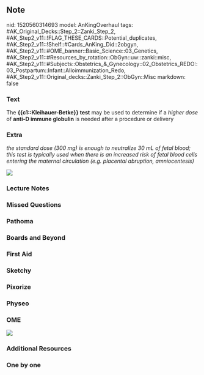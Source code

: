 ## Note
nid: 1520560314693
model: AnKingOverhaul
tags: #AK_Original_Decks::Step_2::Zanki_Step_2, #AK_Step2_v11::!FLAG_THESE_CARDS::Potential_duplicates, #AK_Step2_v11::!Shelf::#Cards_AnKing_Did::2obgyn, #AK_Step2_v11::#OME_banner::Basic_Science::03_Genetics, #AK_Step2_v11::#Resources_by_rotation::ObGyn::uw::zanki::misc, #AK_Step2_v11::#Subjects::Obstetrics_&_Gynecology::02_Obstetrics_REDO::03_Postpartum::Infant::Alloimmunization_Redo, #AK_Step2_v11::Original_decks::Zanki_Step_2::ObGyn::Misc
markdown: false

### Text
The <b>{{c1::Kleihauer-Betke}} test</b> may be used to determine if
a <i>higher dose</i> of <b>anti-D immune globulin</b> is needed
after a procedure or delivery

### Extra
<i>the standard dose (300 mg) is enough to neutralize 30 mL of
fetal blood; this test is typically used when there is an increased
risk of fetal blood cells entering the maternal circulation (e.g.
placental abruption, amniocentesis)</i>
<div>
  <i><img src="KBT.png"></i>
</div>

### Lecture Notes


### Missed Questions


### Pathoma


### Boards and Beyond


### First Aid


### Sketchy


### Pixorize


### Physeo


### OME
<div class="ome-widget">
  <a href="https://onlinemeded.org/spa/obgyn?ref=anki"><img src=
  "_OME_AnkiFlashcards_Topic_2.png"></a>
</div>

### Additional Resources


### One by one

